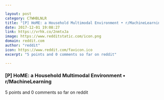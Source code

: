 ```yaml
---

layout: post
category: C7WHBLNLR
title: "[P] HoME: a Household Multimodal Environment • r/MachineLearning"
date: 2017-12-01 19:08:27
link: https://vrhk.co/2nmtxJa
image: https://www.redditstatic.com/icon.png
domain: reddit.com
author: "reddit"
icon: https://www.reddit.com/favicon.ico
excerpt: "5 points and 0 comments so far on reddit"

---
```


### [P] HoME: a Household Multimodal Environment • r/MachineLearning

5 points and 0 comments so far on reddit